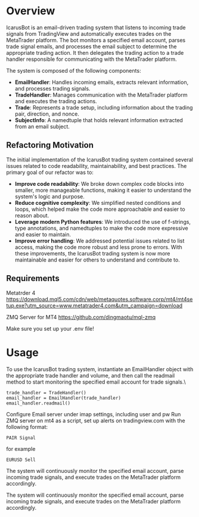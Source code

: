 # Overview
IcarusBot is an email-driven trading system that listens to incoming trade signals from TradingView and automatically executes trades on the MetaTrader platform. The bot monitors a specified email account, parses trade signal emails, and processes the email subject to determine the appropriate trading action. It then delegates the trading action to a trade handler responsible for communicating with the MetaTrader platform.

The system is composed of the following components:

* **EmailHandler**: Handles incoming emails, extracts relevant information, and processes trading signals.
* **TradeHandler**: Manages communication with the MetaTrader platform and executes the trading actions.
* **Trade**: Represents a trade setup, including information about the trading pair, direction, and nonce.
* **SubjectInfo**: A namedtuple that holds relevant information extracted from an email subject. 

## Refactoring Motivation
The initial implementation of the IcarusBot trading system contained several issues related to code readability, maintainability, and best practices. The primary goal of our refactor was to:

* **Improve code readability**: We broke down complex code blocks into smaller, more manageable functions, making it easier to understand the system's logic and purpose.
* **Reduce cognitive complexity**: We simplified nested conditions and loops, which helped make the code more approachable and easier to reason about.
* **Leverage modern Python features**: We introduced the use of f-strings, type annotations, and namedtuples to make the code more expressive and easier to maintain.
* **Improve error handling**: We addressed potential issues related to list access, making the code more robust and less prone to errors.
With these improvements, the IcarusBot trading system is now more maintainable and easier for others to understand and contribute to.

## Requirements
Metatrder 4
https://download.mql5.com/cdn/web/metaquotes.software.corp/mt4/mt4setup.exe?utm_source=www.metatrader4.com&utm_campaign=download

ZMQ Server for MT4
https://github.com/dingmaotu/mql-zmq

Make sure you set up your .env file!

# Usage
To use the IcarusBot trading system, instantiate an EmailHandler object with the appropriate trade handler and volume, and then call the readmail method to start monitoring the specified email account for trade signals.\
```
trade_handler = TradeHandler()
email_handler = EmailHandler(trade_handler)
email_handler.readmail()
```
Configure Email server under imap settings, including user and pw Run ZMQ server on mt4 as a script, set up alerts on tradingview.com with the following format:



```PAIR Signal```

for example

```EURUSD Sell```

The system will continuously monitor the specified email account, parse incoming trade signals, and execute trades on the MetaTrader platform accordingly.

The system will continuously monitor the specified email account, parse incoming trade signals, and execute trades on the MetaTrader platform accordingly.